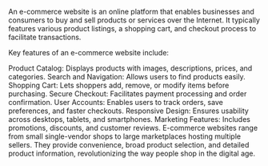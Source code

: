 An e-commerce website is an online platform that enables businesses and consumers to buy and sell products or services over the Internet. It typically features various product listings, a shopping cart, and checkout process to facilitate transactions.

Key features of an e-commerce website include:

Product Catalog: Displays products with images, descriptions, prices, and categories.
Search and Navigation: Allows users to find products easily.
Shopping Cart: Lets shoppers add, remove, or modify items before purchasing.
Secure Checkout: Facilitates payment processing and order confirmation.
User Accounts: Enables users to track orders, save preferences, and faster checkouts.
Responsive Design: Ensures usability across desktops, tablets, and smartphones.
Marketing Features: Includes promotions, discounts, and customer reviews.
E-commerce websites range from small single-vendor shops to large marketplaces hosting multiple sellers. They provide convenience, broad product selection, and detailed product information, revolutionizing the way people shop in the digital age.

